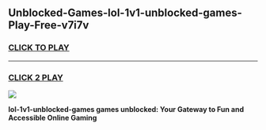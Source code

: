 
## Unblocked-Games-lol-1v1-unblocked-games-Play-Free-v7i7v
<h3>
<a href="https://premium76.site?title=lol-1v1-unblocked-games&ref=19M">CLICK TO PLAY</a></h3>
<hr>

<h3>
<a href="https://premium76.site?title=lol-1v1-unblocked-games&ref=19M">CLICK 2 PLAY</a>
  
</h3>

<a href="https://premium76.site?title=lol-1v1-unblocked-games&ref=19M"><img src="https://clearcache.store/games.png"></a>


**lol-1v1-unblocked-games games unblocked: Your Gateway to Fun and Accessible Online Gaming**
